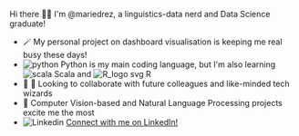 Hi there 👋🏼 I'm @mariedrez, a linguistics-data nerd and Data Science graduate!

- 🪄 My personal project on dashboard visualisation is keeping me real busy these days!
- ![python](https://user-images.githubusercontent.com/115085993/220834851-220e72e6-c82a-40f1-baff-26d38f27ceac.png)
 Python is my main coding language, but I'm also learning ![scala](https://user-images.githubusercontent.com/115085993/220834522-39431de1-2ac8-47e6-a431-966f09ef9370.png) Scala and ![R_logo svg](https://user-images.githubusercontent.com/115085993/220834879-4bebfc6e-149d-43df-a78b-f75b0994eb53.png) R
- 🐝 🐝 Looking to collaborate with future colleagues and like-minded tech wizards
- 🔭 Computer Vision-based and Natural Language Processing projects excite me the most
- ![Linkedin](https://i.stack.imgur.com/gVE0j.png)  <a href="https://www.linkedin.com/in/maryam111/" target="_blank"> Connect with me on LinkedIn!</a>
